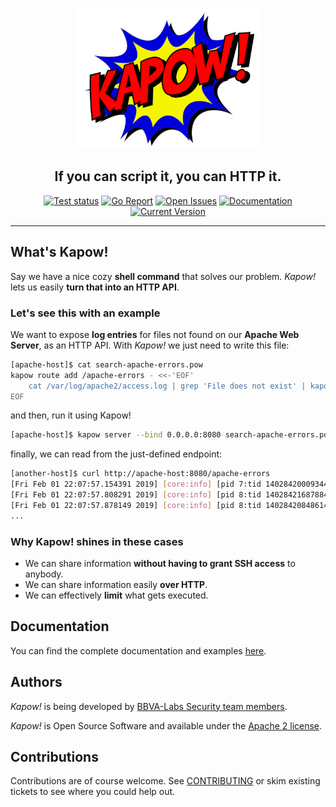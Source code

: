 <p align="center">
  <img alt="Kapow! Logo" src="https://raw.githubusercontent.com/BBVA/kapow/master/docs/source/_static/logo.png" width=300 />
  <h2 align="center">If you can script it, you can HTTP it.</h2>
  <p align="center">
    <a href="https://circleci.com/gh/BBVA/kapow/tree/master"><img alt="Test status" src="https://circleci.com/gh/BBVA/kapow/tree/master.svg?style=svg" /></a>
    <a href="https://goreportcard.com/badge/github.com/bbva/kapow"><img alt="Go Report" src="https://goreportcard.com/badge/github.com/bbva/kapow" /></a>
    <a href="https://github.com/BBVA/kapow/issues/"><img alt="Open Issues" src="https://img.shields.io/github/issues/BBVA/kapow" /></a>
    <a href="https://kapow.readthedocs.io"><img alt="Documentation" src="https://img.shields.io/readthedocs/kapow" /></a>
    <a href="https://github.com/BBVA/kapow/releases"><img alt="Current Version" src="https://img.shields.io/github/v/release/BBVA/kapow?include_prereleases" /></a>
  </p>
</p>

---

## What's Kapow!

Say we have a nice cozy **shell command** that solves our problem. *Kapow!* lets
us easily **turn that into an HTTP API**.


### Let's see this with an example

We want to expose **log entries** for files not found on our **Apache Web
Server**, as an HTTP API.  With *Kapow!* we just need to write this file:

```bash
[apache-host]$ cat search-apache-errors.pow
kapow route add /apache-errors - <<-'EOF'
    cat /var/log/apache2/access.log | grep 'File does not exist' | kapow set /response/body
EOF
```

and then, run it using Kapow!

```bash
[apache-host]$ kapow server --bind 0.0.0.0:8080 search-apache-errors.pow
```

finally, we can read from the just-defined endpoint:

```bash
[another-host]$ curl http://apache-host:8080/apache-errors
[Fri Feb 01 22:07:57.154391 2019] [core:info] [pid 7:tid 140284200093440] [client 172.17.0.1:50756] AH00128: File does not exist: /usr/var/www/mysite/favicon.ico
[Fri Feb 01 22:07:57.808291 2019] [core:info] [pid 8:tid 140284216878848] [client 172.17.0.1:50758] AH00128: File does not exist: /usr/var/www/mysite/favicon.ico
[Fri Feb 01 22:07:57.878149 2019] [core:info] [pid 8:tid 140284208486144] [client 172.17.0.1:50758] AH00128: File does not exist: /usr/var/www/mysite/favicon.ico
...
```

### Why Kapow! shines in these cases

- We can share information **without having to grant SSH access** to anybody.
- We can share information easily **over HTTP**.
- We can effectively **limit** what gets executed.


## Documentation

You can find the complete documentation and examples [here](https://kapow.readthedocs.io).


## Authors

*Kapow!* is being developed by [BBVA-Labs Security team members](https://github.com/BBVA/kapow/blob/master/AUTHORS.rst).

*Kapow!* is Open Source Software and available under the [Apache 2
license](https://raw.githubusercontent.com/BBVA/kapow/master/LICENSE).


## Contributions

Contributions are of course welcome.  See
[CONTRIBUTING](https://raw.githubusercontent.com/BBVA/kapow/blob/master/CONTRIBUTING.rst)
or skim existing tickets to see where you could help out.
